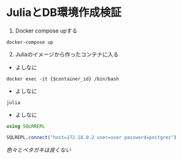 # JuliaとDB環境作成検証
1. Docker compose upする
```shell
docker-compose up
```

2. Juliaのイメージから作ったコンテナに入る

- よしなに
``` shell
docker exec -it {$container_id} /bin/bash
```
- よしなに
```shell
julia
```

- よしなに
```julia
using SQLRREPL

SQLREPL.connect("host=172.18.0.2 user=user password=postgres")
```

*色々とベタガキは良くない*
